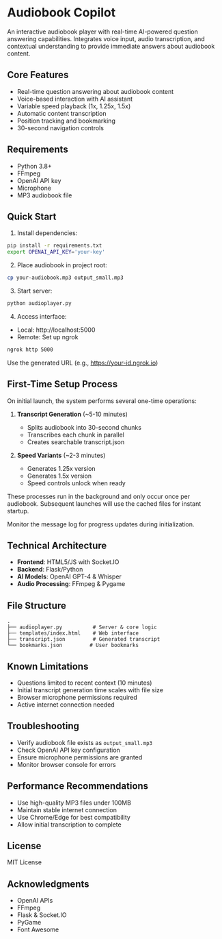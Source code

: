 # Audiobook Copilot

An interactive audiobook player with real-time AI-powered question answering capabilities. Integrates voice input, audio transcription, and contextual understanding to provide immediate answers about audiobook content.

## Core Features

- Real-time question answering about audiobook content
- Voice-based interaction with AI assistant
- Variable speed playback (1x, 1.25x, 1.5x)
- Automatic content transcription
- Position tracking and bookmarking
- 30-second navigation controls

## Requirements

- Python 3.8+
- FFmpeg
- OpenAI API key
- Microphone
- MP3 audiobook file

## Quick Start

1. Install dependencies:
```bash
pip install -r requirements.txt
export OPENAI_API_KEY='your-key'
```

2. Place audiobook in project root:
```bash
cp your-audiobook.mp3 output_small.mp3
```

3. Start server:
```bash
python audioplayer.py
```

4. Access interface:
- Local: http://localhost:5000
- Remote: Set up ngrok
```bash
ngrok http 5000
```
Use the generated URL (e.g., https://your-id.ngrok.io)

## First-Time Setup Process

On initial launch, the system performs several one-time operations:

1. **Transcript Generation** (~5-10 minutes)
   - Splits audiobook into 30-second chunks
   - Transcribes each chunk in parallel
   - Creates searchable transcript.json

2. **Speed Variants** (~2-3 minutes)
   - Generates 1.25x version
   - Generates 1.5x version
   - Speed controls unlock when ready

These processes run in the background and only occur once per audiobook. Subsequent launches will use the cached files for instant startup.

Monitor the message log for progress updates during initialization.

## Technical Architecture

- **Frontend**: HTML5/JS with Socket.IO
- **Backend**: Flask/Python
- **AI Models**: OpenAI GPT-4 & Whisper
- **Audio Processing**: FFmpeg & Pygame

## File Structure
```
.
├── audioplayer.py          # Server & core logic
├── templates/index.html    # Web interface
├── transcript.json         # Generated transcript
└── bookmarks.json         # User bookmarks
```

## Known Limitations

- Questions limited to recent context (10 minutes)
- Initial transcript generation time scales with file size
- Browser microphone permissions required
- Active internet connection needed

## Troubleshooting

- Verify audiobook file exists as `output_small.mp3`
- Check OpenAI API key configuration
- Ensure microphone permissions are granted
- Monitor browser console for errors

## Performance Recommendations

- Use high-quality MP3 files under 100MB
- Maintain stable internet connection
- Use Chrome/Edge for best compatibility
- Allow initial transcription to complete

## License

MIT License

## Acknowledgments

- OpenAI APIs
- FFmpeg
- Flask & Socket.IO
- PyGame
- Font Awesome 